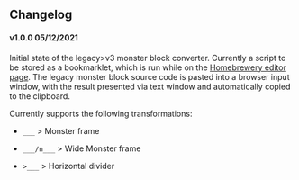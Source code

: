 ## Changelog

#### v1.0.0 05/12/2021

Initial state of the legacy>v3 monster block converter. Currently a script to be stored as a bookmarklet, which is run while on the [Homebrewery editor page](https://homebrewery.naturalcrit.com). The legacy monster block source code is pasted into a browser input window, with the result presented via text window and automatically copied to the clipboard.

Currently supports the following transformations:

- `___` > Monster frame

- `___/n___` > Wide Monster frame

- `>___` > Horizontal divider